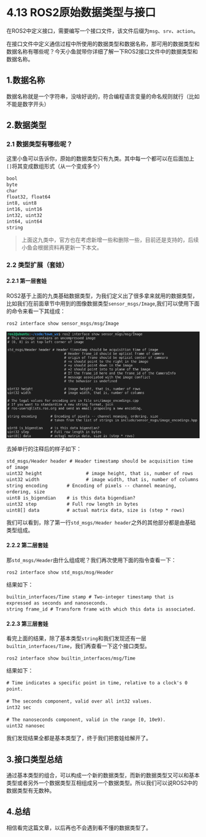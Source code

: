 # 4.13 ROS2原始数据类型与接口

在ROS2中定义接口，需要编写一个接口文件，该文件后缀为`msg`、`srv`、`action`。

在接口文件中定义通信过程中所使用的数据类型和数据名称，那可用的数据类型和数据名称有哪些呢？今天小鱼就带你详细了解一下ROS2接口文件中的数据类型和数据名称。

## 1.数据名称

数据名称就是一个字符串，没啥好说的，符合编程语言变量的命名规则就行（比如不能是数字开头）

## 2.数据类型

### 2.1 数据类型有哪些呢？

这里小鱼可以告诉你，原始的数据类型只有九类。其中每一个都可以在后面加上`[]`将其变成数组形式（从一个变成多个）

```
bool
byte
char
float32, float64
int8, uint8
int16, uint16
int32, uint32
int64, uint64
string
```

> 上面这九类中，官方也在考虑新增一些和删除一些，目前还是支持的，后续小鱼会根据资料再更新一下本文。

### 2.2 类型扩展（套娃）

#### 2.2.1 第一层套娃

ROS2基于上面的九类基础数据类型，为我们定义出了很多拿来就用的数据类型，比如我们在前面章节中用到的图像数据类型`sensor_msgs/Image`,我们可以使用下面的命令来看一下其组成：

```
ros2 interface show sensor_msgs/msg/Image
```

![image-20210824191624340](4.13扩展阅读原始数据类型与包装类型/imgs/image-20210824191624340.png)

去掉单行的注释后的样子如下：

```
std_msgs/Header header # Header timestamp should be acquisition time of image
uint32 height                # image height, that is, number of rows
uint32 width                 # image width, that is, number of columns
string encoding       # Encoding of pixels -- channel meaning, ordering, size
uint8 is_bigendian    # is this data bigendian?
uint32 step           # Full row length in bytes
uint8[] data          # actual matrix data, size is (step * rows)
```

我们可以看到，除了第一行`std_msgs/Header header`之外的其他部分都是由基础类型组成。

#### 2.2.2 第二层套娃

那`std_msgs/Header`由什么组成呢？我们再次使用下面的指令查看一下：

```
ros2 interface show std_msgs/msg/Header
```

结果如下：

```
builtin_interfaces/Time stamp # Two-integer timestamp that is expressed as seconds and nanoseconds.
string frame_id # Transform frame with which this data is associated.
```

#### 2.2.3 第三层套娃

看完上面的结果，除了基本类型`string`和我们发现还有一层`builtin_interfaces/Time`，我们再查看一下这个接口类型。

```
ros2 interface show builtin_interfaces/msg/Time 
```

结果如下：

```
# Time indicates a specific point in time, relative to a clock's 0 point.

# The seconds component, valid over all int32 values.
int32 sec

# The nanoseconds component, valid in the range [0, 10e9).
uint32 nanosec
```

我们发现结果全都是基本类型了，终于我们把套娃给解开了。

## 3.接口类型总结

通过基本类型的组合，可以构成一个新的数据类型，而新的数据类型又可以和基本类型或者另外一个数据类型互相组成另一个数据类型。所以我们可以说ROS2中的数据类型有无数种。

## 4.总结

相信看完这篇文章，以后再也不会遇到看不懂的数据类型了。


